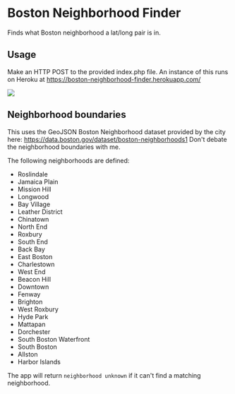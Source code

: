 # Boston Neighborhood Finder
Finds what Boston neighborhood a lat/long pair is in.

## Usage
Make an HTTP POST to the provided index.php file. An instance of this runs on Heroku at https://boston-neighborhood-finder.herokuapp.com/

![](assets/neighborhood-finder-010-o1.gif)

## Neighborhood boundaries
This uses the GeoJSON Boston Neighborhood dataset provided by the city here: https://data.boston.gov/dataset/boston-neighborhoods1
Don't debate the neighborhood boundaries with me.

The following neighborhoods are defined:
* Roslindale
* Jamaica Plain
* Mission Hill
* Longwood
* Bay Village
* Leather District
* Chinatown
* North End
* Roxbury
* South End
* Back Bay
* East Boston
* Charlestown
* West End
* Beacon Hill
* Downtown
* Fenway
* Brighton
* West Roxbury
* Hyde Park
* Mattapan
* Dorchester
* South Boston Waterfront
* South Boston
* Allston
* Harbor Islands

The app will return `neighborhood unknown` if it can't find a matching neighborhood.